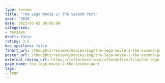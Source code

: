 ```yaml
---
type: review
title: 'The Lego Movie 2: The Second Part'
year: '2019'
date: 2023-05-03 00:00:00
categories:
- reviews
draft: false
rating: 3.5
has_spoilers: false
fanart_url: /thoughts/reviews/movies/img/the-lego-movie-2-the-second-part_fanart.png
poster_url: /thoughts/reviews/movies/img/the-lego-movie-2-the-second-part_poster.png
external_review_url: https://letterboxd.com/ratheronfire/film/the-lego-movie-2-the-second-part/
page_name: the-lego-movie-2-the-second-part
tags:
- lego
---
```


